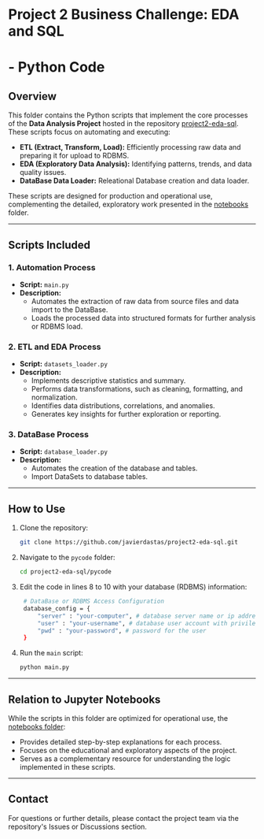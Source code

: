 # Project 2 Business Challenge: EDA and SQL
# - Python Code

## Overview

This folder contains the Python scripts that implement the core processes of the **Data Analysis Project** hosted in the repository [project2-eda-sql](https://github.com/javierdastas/project2-eda-sql). These scripts focus on automating and executing:

- **ETL (Extract, Transform, Load):** Efficiently processing raw data and preparing it for upload to RDBMS.
- **EDA (Exploratory Data Analysis):** Identifying patterns, trends, and data quality issues.
- **DataBase Data Loader:** Releational Database creation and data loader.

These scripts are designed for production and operational use, complementing the detailed, exploratory work presented in the [notebooks](https://github.com/javierdastas/project2-eda-sql/tree/main/notebooks) folder.

---

## Scripts Included

### 1. **Automation Process**

- **Script:** `main.py`
- **Description:**
  - Automates the extraction of raw data from source files and data import to the DataBase.
  - Loads the processed data into structured formats for further analysis or RDBMS load.

### 2. **ETL and EDA Process**

- **Script:** `datasets_loader.py`
- **Description:**
  - Implements descriptive statistics and summary.
  - Performs data transformations, such as cleaning, formatting, and normalization.
  - Identifies data distributions, correlations, and anomalies.
  - Generates key insights for further exploration or reporting.
  
### 3. **DataBase Process**

- **Script:** `database_loader.py`
- **Description:**
  - Automates the creation of the database and tables.
  - Import DataSets to database tables.

---

## How to Use

1. Clone the repository:
   ```bash
   git clone https://github.com/javierdastas/project2-eda-sql.git
   ```
2. Navigate to the `pycode` folder:
   ```bash
   cd project2-eda-sql/pycode
   ```
3. Edit the code in lines 8 to 10 with your database (RDBMS) information:
   ```bash
    # DataBase or RDBMS Access Configuration
    database_config = {
        "server" : "your-computer", # database server name or ip address, localhost for your computer
        "user" : "your-username", # database user account with privileges
        "pwd" : "your-password", # password for the user
    }
   ```
4. Run the `main` script:
   ```bash
   python main.py
   ```
---

## Relation to Jupyter Notebooks

While the scripts in this folder are optimized for operational use, the [notebooks folder](https://github.com/javierdastas/project2-eda-sql/tree/main/notebooks):

- Provides detailed step-by-step explanations for each process.
- Focuses on the educational and exploratory aspects of the project.
- Serves as a complementary resource for understanding the logic implemented in these scripts.

---

## Contact

For questions or further details, please contact the project team via the repository's Issues or Discussions section.
